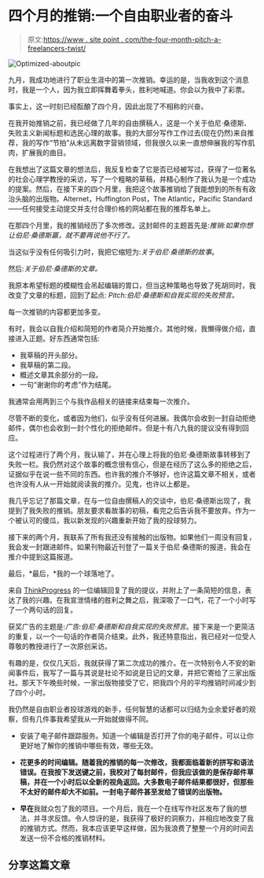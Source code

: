 # 四个月的推销:一个自由职业者的奋斗

> 原文:[https://www . site point . com/the-four-month-pitch-a-freelancers-twist/](https://www.sitepoint.com/the-four-month-pitch-a-freelancers-struggle/)

![Optimized-aboutpic](../Images/ea88a4bb290f5962cada27285c7068cb.png)

九月，我成功地进行了职业生涯中的第一次推销。幸运的是，当我收到这个消息时，我是一个人，因为我立即挥舞着拳头，胜利地喊道。你会以为我中了彩票。

事实上，这一时刻已经酝酿了四个月，因此出现了不相称的兴奋。

在我开始推销之前，我已经做了几年的自由撰稿人，这是一个关于伯尼·桑德斯、失败主义新闻标题和选民心理的故事。我的大部分写作工作过去(现在仍然)来自推荐，我的写作“节拍”从未远离数字营销领域，但我很久以来一直想伸展我的写作肌肉，扩展我的曲目。

在我想出了这篇文章的想法后，我反复检查了它是否已经被写过，获得了一位著名的社会心理学教授的采访，写了一个粗略的草稿，并精心制作了我认为是一个成功的提案。然后，在接下来的四个月里，我把这个故事推销给了我能想到的所有有政治头脑的出版物。Alternet，Huffington Post，The Atlantic，Pacific Standard——任何接受主动提交并支付合理价格的网站都在我的推荐名单上。

在那四个月里，我的推销经历了多次修改。这封邮件的主题首先是:*推销:如果你想让伯尼·桑德斯赢，就不要再说他不行了。*

当这似乎没有任何吸引力时，我把它缩短为:*关于伯尼·桑德斯的故事*。

然后:*关于伯尼·桑德斯的文章。*

我原本希望标题的模糊性会吊起编辑的胃口，但当这种策略也导致了死胡同时，我改变了文章的标题，回到了起点: *Pitch:伯尼·桑德斯和自我实现的失败预言。*

每一次推销的内容都更加多变。

有时，我会以自我介绍和简短的作者简介开始推介。其他时候，我懒得做介绍，直接进入正题。好东西通常包括:

*   我草稿的开头部分。
*   我草稿的第二段。
*   概述文章其余部分的一段。
*   一句“谢谢你的考虑”作为结尾。

我通常会用两到三个与我作品相关的链接来结束每一次推介。

尽管不断的变化，或者因为他们，似乎没有任何进展。我偶尔会收到一封自动拒绝邮件，偶尔也会收到一封个性化的拒绝邮件。但是十有八九我的提议没有得到回应。

这个过程进行了两个月，我认输了，并在心理上将我的伯尼·桑德斯故事转移到了失败一栏。我仍然对这个故事的概念很有信心，但是在经历了这么多的拒绝之后，证据似乎在说一些不同的东西。也许我的推介不够好，也许这篇文章不相关，或者也许没有人从一开始就阅读我的推介。见鬼，也许以上都是。

我几乎忘记了那篇文章，在与一位自由撰稿人的交谈中，伯尼·桑德斯出现了，我提到了我失败的推销。朋友要求看故事的初稿，看完之后告诉我不要放弃。作为一个被认可的傻瓜，我以新发现的兴趣重新开始了我的投球努力。

接下来的两个月，我联系了所有我还没有接触的出版物。如果他们一周没有回复，我会发一封跟进邮件。如果刊物最近刊登了一篇关于伯尼·桑德斯的报道，我会在推介中提到这篇报道。

最后，*最后，*我的一个球落地了。

来自 [ThinkProgress](http://thinkprogress.org/) 的一位编辑回复了我的提议，并附上了一条简短的信息，表达了我的兴趣。在我宣泄情绪的胜利之舞之后，我深吸了一口气，花了一个小时写了一个两句话的回复。

获奖广告的主题是:*广告:伯尼·桑德斯和自我实现的失败预言*。接下来是一个更简洁的重复，以一个一句话的作者简介结束。此外，我还特意指出，我已经对一位受人尊敬的教授进行了一次原创采访。

有趣的是，仅仅几天后，我就获得了第二次成功的推介。在一次特别令人不安的新闻事件后，我写了一篇与其说是社论不如说是日记的文章，并把它寄给了三家出版社。那天下午晚些时候，一家出版物接受了它，把我四个月的平均推销时间减少到了四个小时。

我仍然是自由职业者投球游戏的新手，任何智慧的话都可以归结为业余爱好者的观察，但有几件事我希望我从一开始就做得不同。

*   安装了电子邮件跟踪服务。知道一个编辑是否打开了你的电子邮件，可以让你更好地了解你的推销中哪些有效，哪些无效。

*   **花更多的时间编辑。随着我的推销的每一次修改，我都面临着新的拼写和语法错误。在我按下发送键之前，我校对了每封邮件，但我应该做的是保存邮件草稿，并在一个小时后以全新的视角返回。大多数电子邮件结果都很好，但那些不太好的邮件却大不如前。一封电子邮件甚至发给了错误的出版物。**

*   **早在**我就众包了我的项目。一个月后，我在一个在线写作社区发布了我的想法，并寻求反馈。令人惊讶的是，我获得了极好的洞察力，并相应地改变了我的推销方式。然而，我本应该更早这样做，因为我浪费了整整一个月的时间去发送一份不合格的推销材料。

## 分享这篇文章